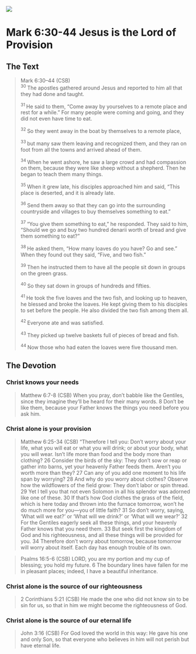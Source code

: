 <img class="intro-right" src="/images/art-mark.jpg">

# Mark 6:30-44 Jesus is the Lord of Provision

## The Text

>Mark 6:30–44 (CSB)  
><sup> 30 </sup> The apostles gathered around Jesus and reported to him all that they had done and taught. 
>
><sup> 31 </sup> He said to them, “Come away by yourselves to a remote place and rest for a while.” For many people were coming and going, and they did not even have time to eat. 
>
><sup> 32 </sup> So they went away in the boat by themselves to a remote place, 
>
><sup> 33 </sup> but many saw them leaving and recognized them, and they ran on foot from all the towns and arrived ahead of them. 
>
><sup> 34 </sup> When he went ashore, he saw a large crowd and had compassion on them, because they were like sheep without a shepherd. Then he began to teach them many things. 
>
><sup> 35 </sup> When it grew late, his disciples approached him and said, “This place is deserted, and it is already late. 
>
><sup> 36 </sup> Send them away so that they can go into the surrounding countryside and villages to buy themselves something to eat.” 
>
><sup> 37 </sup> “You give them something to eat,” he responded. They said to him, “Should we go and buy two hundred denarii worth of bread and give them something to eat?” 
>
><sup> 38 </sup> He asked them, “How many loaves do you have? Go and see.” When they found out they said, “Five, and two fish.” 
>
><sup> 39 </sup> Then he instructed them to have all the people sit down in groups on the green grass. 
>
><sup> 40 </sup> So they sat down in groups of hundreds and fifties. 
>
><sup> 41 </sup> He took the five loaves and the two fish, and looking up to heaven, he blessed and broke the loaves. He kept giving them to his disciples to set before the people. He also divided the two fish among them all. 
>
><sup> 42 </sup> Everyone ate and was satisfied. 
>
><sup> 43 </sup> They picked up twelve baskets full of pieces of bread and fish. 
>
><sup> 44 </sup> Now those who had eaten the loaves were five thousand men.

## The Devotion

### Christ knows your needs

>Matthew 6:7-8 (CSB) When you pray, don’t babble like the Gentiles, since they imagine they’ll be heard for their many words. 8 Don’t be like them, because your Father knows the things you need before you ask him.

### Christ alone is your provision

>Matthew 6:25-34 (CSB) “Therefore I tell you: Don’t worry about your life, what you will eat or what you will drink; or about your body, what you will wear. Isn’t life more than food and the body more than clothing? 26 Consider the birds of the sky: They don’t sow or reap or gather into barns, yet your heavenly Father feeds them. Aren’t you worth more than they? 27 Can any of you add one moment to his life span by worrying? 28 And why do you worry about clothes? Observe how the wildflowers of the field grow: They don’t labor or spin thread. 29 Yet I tell you that not even Solomon in all his splendor was adorned like one of these. 30 If that’s how God clothes the grass of the field, which is here today and thrown into the furnace tomorrow, won’t he do much more for you—you of little faith? 31 So don’t worry, saying, ‘What will we eat?’ or ‘What will we drink?’ or ‘What will we wear?’ 32 For the Gentiles eagerly seek all these things, and your heavenly Father knows that you need them. 33 But seek first the kingdom of God and his righteousness, and all these things will be provided for you. 34 Therefore don’t worry about tomorrow, because tomorrow will worry about itself. Each day has enough trouble of its own.

>Psalms 16:5-6 (CSB) LORD, you are my portion
and my cup of blessing;
you hold my future.
6 The boundary lines have fallen for me
in pleasant places;
indeed, I have a beautiful inheritance.

### Christ alone is the source of our righteousness

>2 Corinthians 5:21 (CSB) He made the one who did not know sin to be sin for us, so that in him we might become the righteousness of God.

### Christ alone is the source of our eternal life

>John 3:16 (CSB) For God loved the world in this way: He gave his one and only Son, so that everyone who believes in him will not perish but have eternal life.
